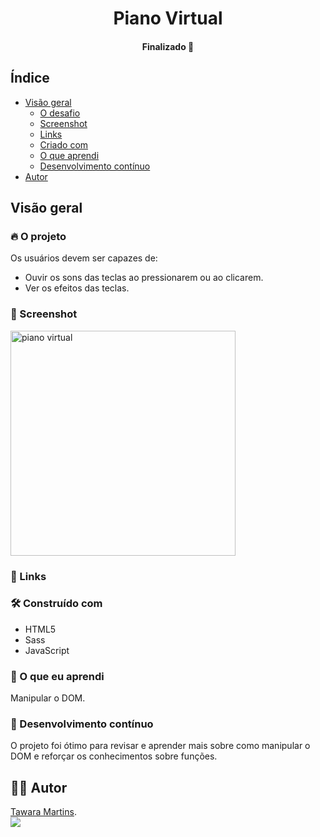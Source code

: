 <h1 align="center">Piano Virtual</h1>
<h4 align="center">Finalizado 🚀</h4>

## Índice

- [Visão geral](#visão-geral)
  - [O desafio](#o-desafio)
  - [Screenshot](#screenshot)
  - [Links](#links)
  - [Criado com](#integrado)
  - [O que aprendi](#o-que-aprendi)
  - [Desenvolvimento contínuo](#desenvolvimento-contínuo)
- [Autor](#autor)

## Visão geral

### 🔥 O projeto

Os usuários devem ser capazes de:

- Ouvir os sons das teclas ao pressionarem ou ao clicarem.
- Ver os efeitos das teclas.

### 📌 Screenshot

<img src="img/piano.png" alt="piano virtual" width="360">

### 🔗 Links


### 🛠 Construído com

- HTML5
- Sass
- JavaScript

### 📖 O que eu aprendi

Manipular o DOM.

### 🚀 Desenvolvimento contínuo

O projeto foi ótimo para revisar e aprender mais sobre como manipular o DOM e reforçar os conhecimentos sobre funções.

## 🦸‍♀️ Autor 
<a href="https://github.com/tawaramartins">Tawara Martins</a>.<br>
<a href="https://www.linkedin.com/in/tawara-martins/" target="_blank"><img src="https://img.shields.io/badge/-LinkedIn-%230077B5?style=for-the-badge&logo=linkedin&logoColor=white" target="_blank"></a> 


